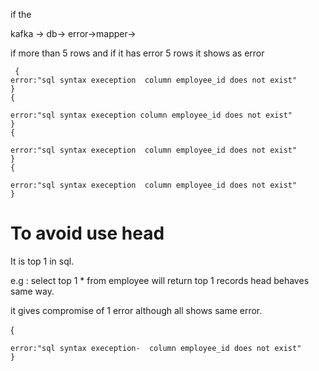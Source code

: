 if the 


kafka -> db-> error->mapper-> 

if more than 5 rows and if it has error 5 rows it shows as error


     {
    error:"sql syntax exeception  column employee_id does not exist"
    }
    {

    error:"sql syntax exeception column employee_id does not exist"
    }
    {

    error:"sql syntax exeception  column employee_id does not exist"
    }
    {

    error:"sql syntax exeception  column employee_id does not exist"
    }
  
  To avoid use head 
  =================
  
  It is top 1  in sql.
  
  e.g : select top 1 * from employee  will return top 1 records head behaves same way.
  
  it gives compromise of 1 error although all shows same error.
  
   {

    error:"sql syntax exeception-  column employee_id does not exist"
    }
  
